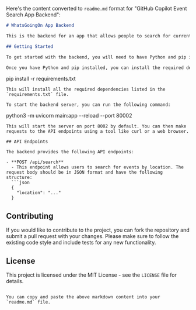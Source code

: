 Here's the content converted to `readme.md` format for "GitHub Copilot Event Search App Backend":

```markdown
# WhatsGoingOn App Backend

This is the backend for an app that allows people to search for current cool events in their area. The backend is built using Python and FastAPI, and provides an API for the frontend to interact with.

## Getting Started

To get started with the backend, you will need to have Python and pip installed on your system. You can install them by following the instructions on the [official Python website](https://www.python.org/downloads/).

Once you have Python and pip installed, you can install the required dependencies by running the following command in the project directory:
```
pip install -r requirements.txt
```
This will install all the required dependencies listed in the `requirements.txt` file.

To start the backend server, you can run the following command:
```
python3 -m uvicorn main:app --reload --port 80002
```
This will start the server on port 8002 by default. You can then make requests to the API endpoints using a tool like curl or a web browser.

## API Endpoints

The backend provides the following API endpoints:

- **POST /api/search**
  - This endpoint allows users to search for events by location. The request body should be in JSON format and have the following structure:
  ```json
  {
    "location": "..."
  }
  ```

## Contributing

If you would like to contribute to the project, you can fork the repository and submit a pull request with your changes. Please make sure to follow the existing code style and include tests for any new functionality.

## License

This project is licensed under the MIT License - see the `LICENSE` file for details.
```

You can copy and paste the above markdown content into your `readme.md` file.